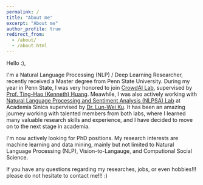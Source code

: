 ```yaml
---
permalink: /
title: "About me"
excerpt: "About me"
author_profile: true
redirect_from: 
  - /about/
  - /about.html
---
```

Hello :),

I'm a Natural Language Processing (NLP) / Deep Learning Researcher, recently received a Master degree from Penn State University.
During my year in Penn State, I was very honored to join [CrowdAI Lab](https://crowd.ist.psu.edu/crowd-ai-lab.html), supervised by [Prof. Ting-Hao (Kenneth) Huang](https://crowd.ist.psu.edu/crowd-ai-lab.html). Meawhile, I was also actively working with [Natural Language Processing and Sentiment Analysis (NLPSA) Lab](https://academiasinicanlplab.github.io) at Academia Sinica supervised by [Dr. Lun-Wei Ku](https://www.iis.sinica.edu.tw/pages/lwku/). It has been an amazing journey working with talented members from both labs, where I learned many valuable research skills and experience, and I have decided to move on to the next stage in academia. 

I'm now actively looking for PhD positions. My research interests are machine learning and data mining, mainly but not limited to Natural Language Processing (NLP), Vision-to-Langauge, and Computional Social Science. 

If you have any questions regarding my researches, jobs, or even hobbies!!! please do not hesitate to contact me!!! :)

<!--LALALA
======
Exmaple Template -->


<!-- How to edit your site's GitHub repository -->
<!-- 
------
Example: editing a markdown file for a talk
![Editing a markdown file for a talk](/images/editing-talk.png) -->


